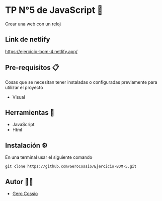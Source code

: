 # TP N°5 de JavaScript 🚀

Crear una web con un reloj

## Link de netlify

https://ejercicio-bom-4.netlify.app/

## Pre-requisitos 📋

Cosas que se necesitan tener instaladas o configuradas previamente para utilizar el proyecto

- Visual

## Herramientas 🔨

- JavaScript
- Html

## Instalación ⚙️

En una terminal usar el siguiente comando

```
git clone https://github.com/GeroCossio/Ejercicio-BOM-5.git
```

## Autor 👩‍💻

- [Gero Cossio](https://github.com/GeroCossio)    

